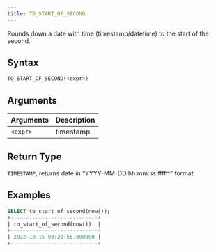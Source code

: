 ```yaml
---
title: TO_START_OF_SECOND
---
```


Rounds down a date with time (timestamp/datetime) to the start of the second.

## Syntax

```sql
TO_START_OF_SECOND(<expr>)
```

## Arguments

| Arguments | Description |
|-----------|-------------|
| `<expr>`  | timestamp   |

## Return Type

`TIMESTAMP`, returns date in “YYYY-MM-DD hh:mm:ss.ffffff” format.

## Examples

```sql
SELECT to_start_of_second(now());
+----------------------------+
| to_start_of_second(now())  |
+----------------------------+
| 2022-10-15 03:20:55.000000 |
+----------------------------+
```
